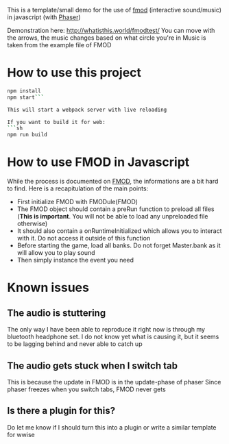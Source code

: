 This is a template/small demo for the use of [fmod](https://fmod.com) (interactive sound/music) in javascript (with [Phaser](https://phaser.io/phaser3))

Demonstration here: <http://whatisthis.world/fmodtest/>
You can move with the arrows, the music changes based on what circle you're in
Music is taken from the example file of FMOD

How to use this project
===
```sh
npm install
npm start```

This will start a webpack server with live reloading

If you want to build it for web:
```sh
npm run build
```

How to use FMOD in Javascript
===
While the process is documented on [FMOD](https://fmod.com/resources/documentation-api?version=2.1&page=platforms-html5.html), the informations are a bit hard to find.
Here is a recapitulation of the main points:

- First initialize FMOD with FMODule(FMOD)
- The FMOD object should contain a preRun function to preload all files (__This is important__. You will not be able to load any unpreloaded file otherwise)
- It should also contain a onRuntimeInitialized which allows you to interact with it. Do not access it outside of this function
- Before starting the game, load all banks. Do not forget Master.bank as it will allow you to play sound
- Then simply instance the event you need


Known issues
===

The audio is stuttering
---
The only way I have been able to reproduce it right now is through my bluetooth headphone set.
I do not know yet what is causing it, but it seems to be lagging behind and never able to catch up

The audio gets stuck when I switch tab
---
This is because the update in FMOD is in the update-phase of phaser
Since phaser freezes when you switch tabs, FMOD never gets 

Is there a plugin for this?
---
Do let me know if I should turn this into a plugin or write a similar template for wwise

